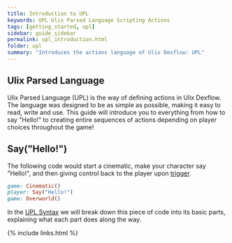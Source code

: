 ```yaml
---
title: Introduction to UPL
keywords: UPL Ulix Parsed Language Scripting Actions
tags: [getting_started, upl]
sidebar: guide_sidebar
permalink: upl_introduction.html
folder: upl
summary: "Introduces the actions language of Ulix Dexflow: UPL"
---
```


## Ulix Parsed Language

Ulix Parsed Language (UPL) is the way of defining actions in Ulix Dexflow. The language was designed to be as simple as possible,
making it easy to read, write and use. This guide will introduce you to everything from how to say "Hello!" to creating entire 
sequences of actions depending on player choices throughout the game!

## Say("Hello!")

The following code would start a cinematic, make your character say "Hello!", and then giving control back to the player upon [trigger](upl_triggers.html).

```ruby
game: Cinematic()
player: Say("Hello!")
game: Overworld()
```

In the [UPL Syntax](upl_syntax.html) we will break down this piece of code into its basic parts, explaining what each part does along the way.


{% include links.html %}
